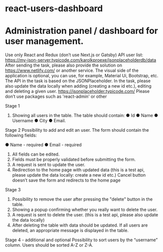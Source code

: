 # react-users-dashboard

# Administration panel / dashboard for user management.
Use only React and Redux (don’t use Next.js or Gatsby)
API user list:
https://my-json-server.typicode.com/karolkproexe/jsonplaceholderdb/data
After sending the task, please also provide the solution on https://www.netlify.com/
or another service.
The visual side of the application is optional, you can use, for example, Material Ui,
Bootstrap, etc.
The API in the task is based on the JSONPlaceholder. In the task, please also update
the data locally when adding (creating a new id etc.), editing and deleting a given user.
https://jsonplaceholder.typicode.com/
Please don’t use packages such as 'react-admin' or other

Stage 1
1. Showing all users in the table. The table should contain:
● Id
● Name
● Username
● City
● Email.

Stage 2
Possibility to add and edit an user.
The form should contain the following fields:

● Name - required
● Email - required

1. All fields can be edited.
2. Fields must be properly validated before submitting the form.
3. A request is sent to update the user.
4. Redirection to the home page with updated data (this is a test api, please update
the data locally: create a new id etc.)
Cancel button doesn’t save the form and redirects to the home page

Stage 3
1. Possibility to remove the user after pressing the "delete" button in the table.
2. Showing a popup confirming whether you really want to delete the user.
3. A request is sent to delete the user. (this is a test api, please also update the data
locally)
4. After deleting the table with data should be updated.
If all users are deleted, an appropriate message is displayed in the table.

Stage 4 - additional and optional
Possibility to sort users by the “username” column.
Users should be sorted A-Z or Z-A.
